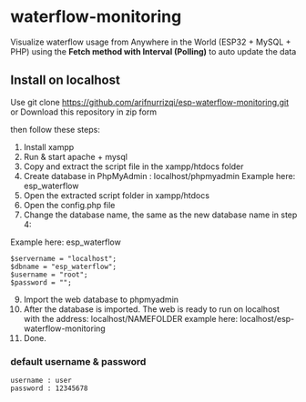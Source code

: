 # waterflow-monitoring
Visualize waterflow usage from Anywhere in the World (ESP32 + MySQL + PHP)
using the **Fetch method with Interval (Polling)** to auto update the data

## Install on localhost
Use git clone https://github.com/arifnurrizqi/esp-waterflow-monitoring.git or Download this repository in zip form

then follow these steps:
1. Install xampp
2. Run & start apache + mysql
3. Copy and extract the script file in the xampp/htdocs folder
4. Create database in PhpMyAdmin : localhost/phpmyadmin
Example here: esp_waterflow
5. Open the extracted script folder in xampp/htdocs
6. Open the config.php file
8. Change the database name, the same as the new database name in step 4:

Example here: esp_waterflow
```
$servername = "localhost";
$dbname = "esp_waterflow";
$username = "root";
$password = "";
```

9. Import the web database to phpmyadmin
10. After the database is imported. The web is ready to run on localhost with the address: localhost/NAMEFOLDER
example here: localhost/esp-waterflow-monitoring
11. Done.

### default username & password
```
username : user
password : 12345678
```
